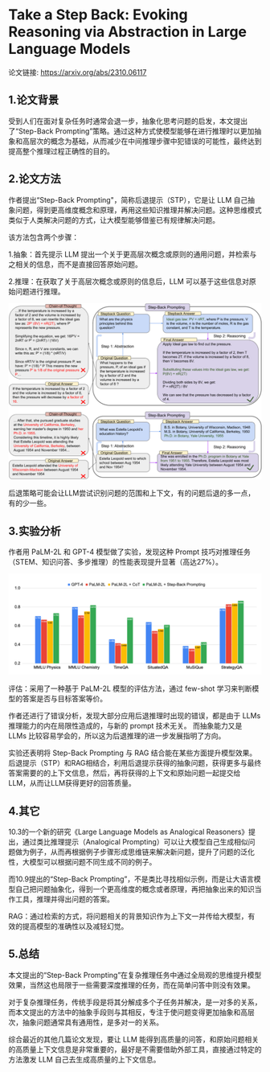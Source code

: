 # Take a Step Back: Evoking Reasoning via Abstraction in Large Language Models

论文链接: https://arxiv.org/abs/2310.06117

## 1.论文背景

受到人们在面对复杂任务时通常会退一步，抽象化思考问题的启发，本文提出了“Step-Back Prompting”策略。通过这种方式使模型能够在进行推理时以更加抽象和高层次的概念为基础，从而减少在中间推理步骤中犯错误的可能性，最终达到提高整个推理过程正确性的目的。

## 2.论文方法

作者提出“Step-Back Prompting"，简称后退提示（STP），它是让 LLM 自己抽象问题，得到更高维度概念和原理，再用这些知识推理并解决问题。这种思维模式类似于人类解决问题的方式，让大模型能够借鉴已有规律解决问题。

该方法包含两个步骤：

1.抽象：首先提示 LLM 提出一个关于更高层次概念或原则的通用问题，并检索与之相关的信息，而不是直接回答原始问题。

2.推理：在获取了关于高层次概念或原则的信息后，LLM 可以基于这些信息对原始问题进行推理。

![](https://github.com/Kayin211/LLMsStudy/blob/master/%E8%AE%BA%E6%96%87%E8%A7%A3%E8%AF%BB/pic/STP.png)

后退策略可能会让LLM尝试识别问题的范围和上下文，有的问题后退的多一点，有的少一些。

## 3.实验分析

作者用 PaLM-2L 和 GPT-4 模型做了实验，发现这种 Prompt 技巧对推理任务（STEM、知识问答、多步推理）的性能表现提升显著（高达27%）。

![](https://github.com/Kayin211/LLMsStudy/blob/master/%E8%AE%BA%E6%96%87%E8%A7%A3%E8%AF%BB/pic/STP_result.png)

评估：采用了一种基于 PaLM-2L 模型的评估方法，通过 few-shot 学习来判断模型的答案是否与目标答案等价。

作者还进行了错误分析，发现大部分应用后退推理时出现的错误，都是由于 LLMs 推理能力的内在局限性造成的，与新的 prompt 技术无关。
而抽象能力又是 LLMs 比较容易学会的，所以这为后退推理的进一步发展指明了方向。

实验还表明将 Step-Back Prompting 与 RAG 结合能在某些方面提升模型效果。后退提示（STP）和RAG相结合，利用后退提示获得的抽象问题，获得更多与最终答案需要的的上下文信息，然后，再将获得的上下文和原始问题一起提交给LLM，从而让LLM获得更好的回答质量。

## 4.其它

10.3的一个新的研究《Large Language Models as Analogical Reasoners》提出，通过类比推理提示（Analogical Prompting）可以让大模型自己生成相似问题做为例子，从而再根据例子步骤形成思维链来解决新问题，提升了问题的泛化性，大模型可以根据问题不同生成不同的例子。

而10.9提出的“Step-Back Prompting”，不是类比寻找相似示例，而是让大语言模型自己把问题抽象化，得到一个更高维度的概念或者原理，再把抽象出来的知识当作工具，推理并得出问题的答案。

RAG：通过检索的方式，将问题相关的背景知识作为上下文一并传给大模型，有效的提高模型的准确性以及减轻幻觉。

## 5.总结

本文提出的“Step-Back Prompting”在复杂推理任务中通过全局观的思维提升模型效果，当然这也局限于一些需要深度推理的任务，而在简单问答中则没有效果。

对于复杂推理任务，传统手段是将其分解成多个子任务并解决，是一对多的关系，而本文提出的方法中的抽象手段则与其相反，专注于使问题变得更加抽象和高层次，抽象问题通常具有通用性，是多对一的关系。

综合最近的其他几篇论文发现，要让 LLM 能得到高质量的问答，和原始问题相关的高质量上下文信息是非常重要的，最好是不需要借助外部工具，直接通过特定的方法激发 LLM 自己去生成高质量的上下文信息。